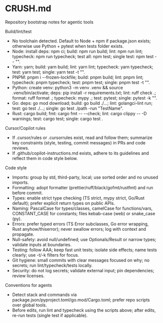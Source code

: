 # CRUSH.md

Repository bootstrap notes for agentic tools

Build/lint/test
- No toolchain detected. Default to Node + npm if package.json exists; otherwise use Python + pytest when tests folder exists.
- Node: install deps: npm ci; build: npm run build; lint: npm run lint; typecheck: npm run typecheck; test all: npm test; single test: npm test -- "<pattern>".
- Yarn: yarn; build: yarn build; lint: yarn lint; typecheck: yarn typecheck; test: yarn test; single: yarn test -t "<pattern>".
- PNPM: pnpm i --frozen-lockfile; build: pnpm build; lint: pnpm lint; typecheck: pnpm typecheck; test: pnpm test; single: pnpm test -t "<pattern>".
- Python: create venv: python3 -m venv .venv && source .venv/bin/activate; deps: pip install -r requirements.txt; lint: ruff check .; format: ruff format .; typecheck: mypy .; test: pytest; single: pytest -k "<expr>".
- Go: deps: go mod download; build: go build ./...; lint: golangci-lint run; test: go test ./...; single: go test ./path -run "TestName".
- Rust: cargo build; fmt: cargo fmt -- --check; lint: cargo clippy -- -D warnings; test: cargo test; single: cargo test <name>.

Cursor/Copilot rules
- If .cursor/rules or .cursorrules exist, read and follow them; summarize key constraints (style, testing, commit messages) in PRs and code reviews.
- If .github/copilot-instructions.md exists, adhere to its guidelines and reflect them in code style below.

Code style
- Imports: group by std, third-party, local; use sorted order and no unused imports.
- Formatting: adopt formatter (prettier/ruff/black/gofmt/rustfmt) and run before commit.
- Types: enable strict type checking (TS strict, mypy strict, Go/Rust default); prefer explicit return types on public APIs.
- Naming: PascalCase for types/classes, camelCase for functions/vars, CONSTANT_CASE for constants; files kebab-case (web) or snake_case (py).
- Errors: prefer typed errors (TS Error subclasses, Go error wrapping, Rust anyhow/thiserror); never swallow errors; log with context and propagate.
- Null-safety: avoid null/undefined; use Optionals/Result or narrow types; validate inputs at boundaries.
- Testing: follow AAA; keep fast unit tests; isolate side effects; name tests clearly; use -t/-k filters for focus.
- Git hygiene: small commits with clear messages focused on why; no secrets; run lint/typecheck/tests locally.
- Security: do not log secrets; validate external input; pin dependencies; review licenses.

Conventions for agents
- Detect stack and commands via package.json/pyproject.toml/go.mod/Cargo.toml; prefer repo scripts over global tools.
- Before edits, run lint and typecheck using the scripts above; after edits, re-run tests (single test if applicable).